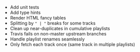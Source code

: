 - Add unit tests
- Add type hints
- Render HTML fancy tables
- Splitting by `" | "` breaks for some tracks
- Clean up near-duplicates in cumulative playlists
- Travis fails on non-master upstream branches
- Handle playlist renames seamlessly
- Only fetch each track once (same track in multiple playlists)
